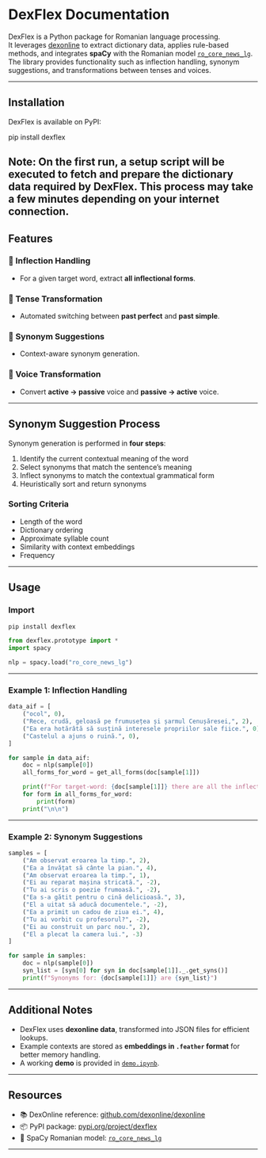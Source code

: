 # DexFlex Documentation

DexFlex is a Python package for Romanian language processing.  
It leverages [dexonline](https://github.com/dexonline/dexonline) to extract dictionary data, applies rule-based methods, and integrates **spaCy** with the Romanian model [`ro_core_news_lg`](https://spacy.io/models/ro).  
The library provides functionality such as inflection handling, synonym suggestions, and transformations between tenses and voices.

---

## Installation

DexFlex is available on PyPI:

pip install dexflex

Note: On the first run, a setup script will be executed to fetch and prepare the dictionary data required by DexFlex.
This process may take a few minutes depending on your internet connection.
---

## Features

### 🔹 Inflection Handling

* For a given target word, extract **all inflectional forms**.

### 🔹 Tense Transformation

* Automated switching between **past perfect** and **past simple**.

### 🔹 Synonym Suggestions

* Context-aware synonym generation.

### 🔹 Voice Transformation

* Convert **active → passive** voice and **passive → active** voice.

---

## Synonym Suggestion Process

Synonym generation is performed in **four steps**:

1. Identify the current contextual meaning of the word
2. Select synonyms that match the sentence’s meaning
3. Inflect synonyms to match the contextual grammatical form
4. Heuristically sort and return synonyms

### Sorting Criteria

* Length of the word
* Dictionary ordering
* Approximate syllable count
* Similarity with context embeddings
* Frequency

---

## Usage

### Import

```python
pip install dexflex
```

```python
from dexflex.prototype import *
import spacy

nlp = spacy.load("ro_core_news_lg")
```

---

### Example 1: Inflection Handling

```python
data_aif = [
    ("ocol", 0),
    ("Rece, crudă, geloasă pe frumusețea și șarmul Cenușăresei,", 2),
    ("Ea era hotărâtă să susțină interesele propriilor sale fiice.", 0),
    ("Castelul a ajuns o ruină.", 0),
]

for sample in data_aif:
    doc = nlp(sample[0])
    all_forms_for_word = get_all_forms(doc[sample[1]])

    print(f"For target-word: {doc[sample[1]]} there are all the inflected forms:")
    for form in all_forms_for_word:
        print(form)
    print("\n\n")
```

---

### Example 2: Synonym Suggestions

```python
samples = [
    ("Am observat eroarea la timp.", 2),
    ("Ea a învățat să cânte la pian.", 4),
    ("Am observat eroarea la timp.", 1),
    ("Ei au reparat mașina stricată.", -2),
    ("Tu ai scris o poezie frumoasă.", -2),
    ("Ea s-a gătit pentru o cină delicioasă.", 3),
    ("El a uitat să aducă documentele.", -2),
    ("Ea a primit un cadou de ziua ei.", 4),
    ("Tu ai vorbit cu profesorul?", -2),
    ("Ei au construit un parc nou.", 2),
    ("El a plecat la camera lui.", -3)
]

for sample in samples:
    doc = nlp(sample[0])
    syn_list = [syn[0] for syn in doc[sample[1]]._.get_syns()]
    print(f"Synonyms for: {doc[sample[1]]} are {syn_list}")
```

---

## Additional Notes

* DexFlex uses **dexonline data**, transformed into JSON files for efficient lookups.
* Example contexts are stored as **embeddings in `.feather` format** for better memory handling.
* A working **demo** is provided in [`demo.ipynb`](demo.ipynb).

---

## Resources

* 📚 DexOnline reference: [github.com/dexonline/dexonline](https://github.com/dexonline/dexonline)
* 📦 PyPI package: [pypi.org/project/dexflex](https://pypi.org/project/dexflex/)
* 🔎 SpaCy Romanian model: [`ro_core_news_lg`](https://spacy.io/models/ro)

---
